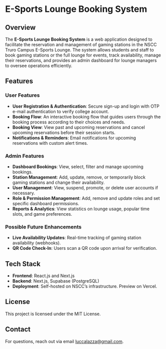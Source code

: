 # E-Sports Lounge Booking System

## Overview
The **E-Sports Lounge Booking System** is a web application designed to facilitate the reservation and management of gaming stations in the NSCC Truro Campus E-Sports Lounge. The system allows students and staff to book gaming stations or the full lounge for events, track availability, manage their reservations, and provides an admin dashboard for lounge managers to oversee operations efficiently.

## Features

### User Features
- **User Registration & Authentication**: Secure sign-up and login with OTP e-mail authentication to verify college account.
- **Booking Flow**: An interactive booking flow that guides users through the booking process according to their choices and needs.
- **Booking View**: View past and upcoming reservations and cancel upcoming reservations before their session starts.
- **Notifications & Reminders**: Email notifications for upcoming reservations with custom alert times.

### Admin Features
- **Dashboard Bookings**: View, select, filter and manage upcoming bookings.
- **Station Management**: Add, update, remove, or temporarily block gaming stations and change their availability.
- **User Management**: View, suspend, promote, or delete user accounts if necessary.
- **Role & Permission Management**: Add, remove and update roles and set specific dashboard permissions.
- **Reports & Analytics**: View statistics on lounge usage, popular time slots, and game preferences.

### Possible Future Enhancements
- **Live Availability Updates**: Real-time tracking of gaming station availability (webhooks).
- **QR Code Check-In**: Users scan a QR code upon arrival for verification.

## Tech Stack
- **Frontend**: React.js and Next.js
- **Backend**: Next.js, Supabase (PostgreSQL)
- **Deployment**: Self-hosted on NSCC’s infrastructure. Preview on Vercel.

## License
This project is licensed under the MIT License.

## Contact
For questions, reach out via email [luccalazza@gmail.com](mailto:luccalazza@gmail.com).
